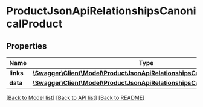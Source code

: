 # ProductJsonApiRelationshipsCanonicalProduct

## Properties
Name | Type | Description | Notes
------------ | ------------- | ------------- | -------------
**links** | [**\Swagger\Client\Model\ProductJsonApiRelationshipsCanonicalProductLinks**](ProductJsonApiRelationshipsCanonicalProductLinks.md) |  | [optional] 
**data** | [**\Swagger\Client\Model\ProductJsonApiRelationshipsCanonicalProductData**](ProductJsonApiRelationshipsCanonicalProductData.md) |  | [optional] 

[[Back to Model list]](../../README.md#documentation-for-models) [[Back to API list]](../../README.md#documentation-for-api-endpoints) [[Back to README]](../../README.md)

